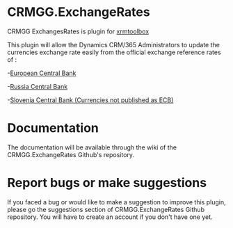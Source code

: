 # CRMGG.ExchangeRates

CRMGG ExchangesRates is plugin for [xrmtoolbox](http://www.xrmtoolbox.com/)

This plugin will allow the Dynamics CRM/365 Administrators to update the currencies exchange rate easily from the official exchange reference rates of :

-[European Central Bank](https://www.ecb.europa.eu/stats/policy_and_exchange_rates/euro_reference_exchange_rates/html/index.en.html)

-[Russia Central Bank](http://www.cbr.ru/eng/)

-[Slovenia Central Bank (Currencies not published as ECB)](http://www.bsi.si/podatki/eksot-tec-en.asp?MapaId=1237)




# Documentation 

The documentation will be available through the wiki of the CRMGG.ExchangeRates  Github's repository. 

# Report bugs or make suggestions
If you faced a bug or would like to make a suggestion to improve this plugin, please go the suggestions section of CRMGG.ExchangeRates  Github repository. 
You will have to create an account if you don't have one yet.
